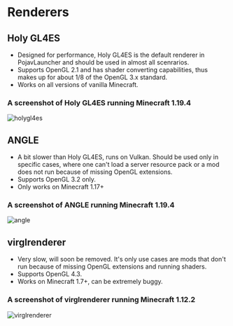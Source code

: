 # Renderers
## Holy GL4ES
- Designed for performance, Holy GL4ES is the default renderer in PojavLauncher and should be used in almost all scenrarios. 
- Supports OpenGL 2.1 and has shader converting capabilities, thus makes up for about 1/8 of the OpenGL 3.x standard.
- Works on all versions of vanilla Minecraft.

### A screenshot of Holy GL4ES running Minecraft 1.19.4
![holygl4es](https://cdn.discordapp.com/attachments/967462820012773466/1094267417980579890/Screenshot_2023-04-08-16-17-56-860_net.kdt.pojavlaunch.debug.jpg)

## ANGLE
- A bit slower than Holy GL4ES, runs on Vulkan. Should be used only in specific cases, where one can't load a server resource pack or a mod does not run because of missing OpenGL extensions.
- Supports OpenGL 3.2 only.
- Only works on Minecraft 1.17+

### A screenshot of ANGLE running Minecraft 1.19.4
![angle](https://cdn.discordapp.com/attachments/967462820012773466/1094267418236428288/Screenshot_2023-04-08-16-19-39-025_net.kdt.pojavlaunch.debug.jpg)

## virglrenderer
- Very slow, will soon be removed. It's only use cases are mods that don't run because of missing OpenGL extensions and running shaders.
- Supports OpenGL 4.3.
- Works on Minecraft 1.7+, can be extremely buggy.

### A screenshot of virglrenderer running Minecraft 1.12.2
![virglrenderer](https://cdn.discordapp.com/attachments/967462820012773466/1094267418517454858/Screenshot_2023-04-08-16-27-08-363_net.kdt.pojavlaunch.debug.jpg)
